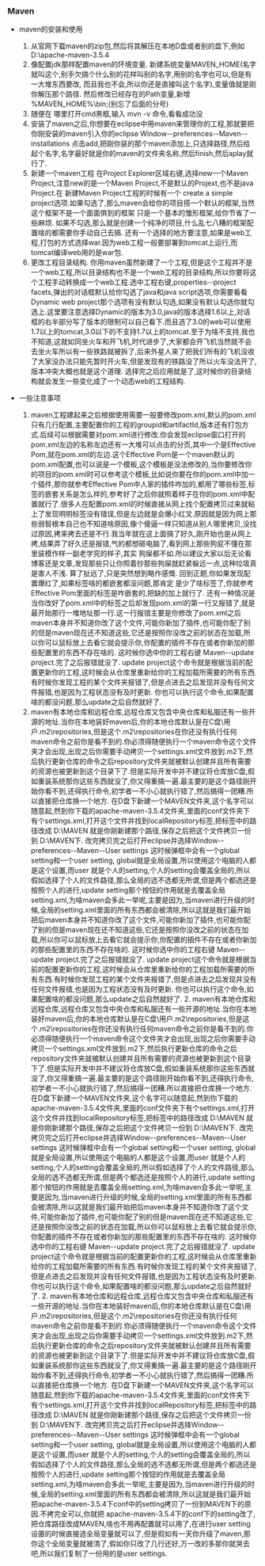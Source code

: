 ### Maven
* maven的安装和使用
  1. 从官网下载maven的zip包,然后将其解压在本地D盘或者别的盘下,例如  D:\apache-maven-3.5.4 
  2. 像配置jdk那样配置maven的环境变量. 新建系统变量MAVEN_HOME(名字就叫这个,别手欠搞个什么别的花样叫别的名字,用别的名字也可以,但是有一大堆东西要改,
而且我也不会,所以你还是直接叫这个名字),变量值就是刚你解压那个路径. 然后修改已经存在的Path变量,新增 %MAVEN_HOME%\bin;(别忘了后面的分号)
  3. 随便在 哪里打开cmd黑框,输入  mvn -v  命令,看看成功没
  4. 安装了maven之后,你想要在eclipse中用maven来管理你的工程,那就要把你刚安装的maven引入你的eclipse  Window--preferences--Maven--installations
点击add,把刚你装的那个maven添加上,只选择路径,然后给起个名字,名字最好就是你的maven的文件夹名称,然后finish,然后aplay就行了.
  5. 新建一个maven工程  在Project Explorer区域右键,选择new一个Maven Project,注意new的是一个Maven Project,不是默认的Projext,也不是java Project.在
新建Maven Project工程的时候有一个 create a simple project选项.如果勾选了,那么maven会给你的项目搭一个默认的框架,当然这个框架不是一个面面俱到的框架
只是一个基本的雏形框架,给你节省了一些麻烦. 如果不勾选,那么就是创建一个纯净的项目,什么乱七八糟的框架配置啥的都需要你手动自己去搞. 还有一个选择的地方要注意,如果是web工程,打包的方式选择war.因为web工程一般要部署到tomcat上运行,而tomcat编译web用的是war包.
  6. 更改工程目录结构. 你用maven虽然新建了一个工程,但是这个工程并不是一个web工程,所以目录结构也不是一个web工程的目录结构,所以你要将这个工程手动转换成一个web工程.选中工程右键,properties--project facets,弹出的对话框默认给你勾选了java和java script选项,你需要看看Dynamic web project那个选项有没有默认勾选,如果没有默认勾选你就勾选上.这里要注意选择Dynamic的版本为3.0,java的版本选择1.6以上,对话框的右半部分写了版本的限制可以自己看下.而且选了3.0的web可以使用1.7以上的tomcat,3.0以下的不支持1.7以上的tomcat.至于为啥不支持,我也不知道,这就如同坐火车和开飞机,时代进步了,大家都会开飞机当然就不会去坐火车所以有一些铁路就被拆了,后来外星人来了把我们所有的飞机没收了大家没办法只能先暂时开火车,但是发现有的铁路没了所以火车没法开了,版本冲突大概也就是这个道理. 选择完之后应用就是了,这时候你的目录结构就会发生一些变化成了一个动态web的工程结构.

* 一些注意事项
  1. maven工程建起来之后根据使用需要一般要修改pom.xml,默认的pom.xml只有几行配置,主要配置你的工程的groupid和artifactId,版本还有打包方式.后续可以根据需要对pom.xml进行修改.你会发现eclipse窗口打开的pom.xml左边的名称左边还有一大堆可以点击的分页,其中一个是Effective Pom,就在pom.xml的左边.这个Effective Pom是一个maven默认的pom.xml配置,也可以说是一个模板,这个模板是没法修改的,当你要修改你的项目的pom.xml时可以参考这个模板,比如说你要在你的pom.xml中加一个插件,那你就参考Effective Pom中人家的插件咋加的,都用了哪些标签,标签的嵌套关系是怎么样的,参考好了之后你就照着样子在你的pom.xml中配置就行了.很多人在配置pom.xml的时候直接从网上找个配置拷贝过来就粘上了发现明明标签没有错误,但是左边就是会爆小红叉.原因就是因为网上那些弱智根本自己也不知道啥原因,像个傻逼一样只知道从别人哪里拷贝,没找过原因,拷来拷去还是不行.我当年就在这上面搞了好久,刚开始也是从网上拷,结果弄了好久还是报错,气的都想砸电脑了,看到网上那些狗屁不懂在那里装模作样一副老学究的样子,其实 狗屎都不如.所以建议大家以后无论看博客还是文章,发现那些只让你照着抄那些狗屎就赶紧躲远一点,这种垃圾真是害人不浅. 算了扯远了,只是突然想到略作感慨. 回到正题,你如果发现配置爆红了,如果标签啥的都嵌套都没问题,那肯定 是少了啥标签了,你就参考Effective Pom里面的标签是咋嵌套的,把缺的加上就行了.  还有一种情况是当你改好了pom.xml中的标签之后却发现pom.xml的第一行又报错了,就是最开始那行一堆地址那一行.这一行报错主要是你修改了pom.xml之后maven本身并不知道你改了这个文件,可能你新加了插件,也可能你配了别的但是maven现在还不知道这些,它还是按照你没改之前的状态在加载,所以你可以鼠标放上去看它就会提示你,你配置的插件不存在或者你新加的那些配置里的东西不存在啥的. 这时候你选中你的工程右键 Maven--update project.完了之后报错就没了. update project这个命令就是根据当前的配置更新你的工程,这时候会从仓库里重新给你的工程加载所需要的所有东西.有时候你发现工程的某个文件夹报错了,但是点进去之后发现并没有任何文件报错,也是因为工程状态没有及时更新. 你也可以执行这个命令,如果配置啥的都没问题,那么update之后自然就好了.
  2. maven有本地仓库和远程仓库,远程仓库又包含中央仓库和私服还有一些开源的地址.当你在本地装好maven后,你的本地仓库默认是在C盘\用户\.m2\repositories,但是这个.m2\repositories在你还没有执行任何maven命令之前你是看不到的.你必须得随便执行一个maven命令这个文件夹才会出现,出现之后你需要手动拷贝一个settings.xml文件放到.m2下,然后执行更新仓库的命令之后repository文件夹就被默认创建并且所有需要的资源也被更新到这个目录下了.但是实际开发中并不建议将仓库放C盘,假如重装系统那你这些东西就没了,你又得重搞一遍.最主要的是这个路径刚开始你看不到,还得执行命令,初学者一不小心就执行错了,然后搞得一团糟.所以直接把仓库换一个地方. 在D盘下新建一个MAVEN文件夹,这个名字可以随意起,然到你下载的apache-maven-3.5.4文件夹,里面的conf文件夹下有个settings.xml,打开这个文件并找到localRepository标签,把标签中的路径改成 D:\MAVEN  就是你刚新建那个路径,保存之后把这个文件拷贝一份到 D:\MAVEN下. 改完拷贝完之后打开eclipse并选择Window--preferences--Maven--User settings 这时候弹框中会有一个global setting和一个user setting, global就是全局设置,所以使用这个电脑的人都是这个设置,而user 就是个人的setting,个人的setting会覆盖全局的,所以假如选择了个人的文件路径,那么全局的选不选都无所谓,但是两个都选还是按照个人的进行,update setting那个按钮的作用就是去覆盖全局setting.xml,为啥maven会多此一举呢,主要是因为,当maven进行升级的时候,全局的setting.xml里面的所有东西都会被清除,所以这就是我们最开始把后maven本身并不知道你改了这个文件,可能你新加了插件,也可能你配了别的但是maven现在还不知道这些,它还是按照你没改之前的状态在加载,所以你可以鼠标放上去看它就会提示你,你配置的插件不存在或者你新加的那些配置里的东西不存在啥的. 这时候你选中你的工程右键 Maven--update project.完了之后报错就没了. update project这个命令就是根据当前的配置更新你的工程,这时候会从仓库里重新给你的工程加载所需要的所有东西.有时候你发现工程的某个文件夹报错了,但是点进去之后发现并没有任何文件报错,也是因为工程状态没有及时更新. 你也可以执行这个命令,如果配置啥的都没问题,那么update之后自然就好了.  2. maven有本地仓库和远程仓库,远程仓库又包含中央仓库和私服还有一些开源的地址.当你在本地装好maven后,你的本地仓库默认是在C盘\用户\.m2\repositories,但是这个.m2\repositories在你还没有执行任何maven命令之前你是看不到的.你必须得随便执行一个maven命令这个文件夹才会出现,出现之后你需要手动拷贝一个settings.xml文件放到.m2下,然后执行更新仓库的命令之后repository文件夹就被默认创建并且所有需要的资源也被更新到这个目录下了.但是实际开发中并不建议将仓库放C盘,假如重装系统那你这些东西就没了,你又得重搞一遍.最主要的是这个路径刚开始你看不到,还得执行命令,初学者一不小心就执行错了,然后搞得一团糟.所以直接把仓库换一个地方. 在D盘下新建一个MAVEN文件夹,这个名字可以随意起,然到你下载的apache-maven-3.5.4文件夹,里面的conf文件夹下有个settings.xml,打开这个文件并找到localRepository标签,把标签中的路径改成 D:\MAVEN  就是你刚新建那个路径,保存之后把这个文件拷贝一份到 D:\MAVEN下. 改完拷贝完之后打开eclipse并选择Window--preferences--Maven--User settings 这时候弹框中会有一个global setting和一个user setting, global就是全局设置,所以使用这个电脑的人都是这个设置,而user 就是个人的setting,个人的setting会覆盖全局的,所以假如选择了个人的文件路径,那么全局的选不选都无所谓,但是两个都选还是按照个人的进行,update setting那个按钮的作用就是去覆盖全局setting.xml,为啥maven会多此一举呢,主要是因为,当maven进行升级的时候,全局的setting.xml里面的所有东西都会被清除,所以这就是我们最开始把后maven本身并不知道你改了这个文件,可能你新加了插件,也可能你配了别的但是maven现在还不知道这些,它还是按照你没改之前的状态在加载,所以你可以鼠标放上去看它就会提示你,你配置的插件不存在或者你新加的那些配置里的东西不存在啥的. 这时候你选中你的工程右键 Maven--update project.完了之后报错就没了. update project这个命令就是根据当前的配置更新你的工程,这时候会从仓库里重新给你的工程加载所需要的所有东西.有时候你发现工程的某个文件夹报错了,但是点进去之后发现并没有任何文件报错,也是因为工程状态没有及时更新. 你也可以执行这个命令,如果配置啥的都没问题,那么update之后自然就好了.  2. maven有本地仓库和远程仓库,远程仓库又包含中央仓库和私服还有一些开源的地址.当你在本地装好maven后,你的本地仓库默认是在C盘\用户\.m2\repositories,但是这个.m2\repositories在你还没有执行任何maven命令之前你是看不到的.你必须得随便执行一个maven命令这个文件夹才会出现,出现之后你需要手动拷贝一个settings.xml文件放到.m2下,然后执行更新仓库的命令之后repository文件夹就被默认创建并且所有需要的资源也被更新到这个目录下了.但是实际开发中并不建议将仓库放C盘,假如重装系统那你这些东西就没了,你又得重搞一遍.最主要的是这个路径刚开始你看不到,还得执行命令,初学者一不小心就执行错了,然后搞得一团糟.所以直接把仓库换一个地方. 在D盘下新建一个MAVEN文件夹,这个名字可以随意起,然到你下载的apache-maven-3.5.4文件夹,里面的conf文件夹下有个settings.xml,打开这个文件并找到localRepository标签,把标签中的路径改成 D:\MAVEN  就是你刚新建那个路径,保存之后把这个文件拷贝一份到 D:\MAVEN下. 改完拷贝完之后打开eclipse并选择Window--preferences--Maven--User settings 这时候弹框中会有一个global setting和一个user setting, global就是全局设置,所以使用这个电脑的人都是这个设置,而user 就是个人的setting,个人的setting会覆盖全局的,所以假如选择了个人的文件路径,那么全局的选不选都无所谓,但是两个都选还是按照个人的进行,update setting那个按钮的作用就是去覆盖全局setting.xml,为啥maven会多此一举呢,主要是因为,当maven进行升级的时候,全局的setting.xml里面的所有东西都会被清除,所以这就是我们最开始把apache-maven-3.5.4下conf中的setting拷贝了一份到MAVEN下的原因.不拷完全可以,你就把
  apache-maven-3.5.4下的conf下的setting改了,把仓库路径改成MAVEN,啥也不用再配置就可以用了,在进行user setting设置的时候直接选全局变量就可以了,但是假如有一天你升级了maven,那你这个全局变量就被清了,假如你只改了几行还好,万一改的多那你就哭去吧,所以我们复制了一份用的是user settings.

